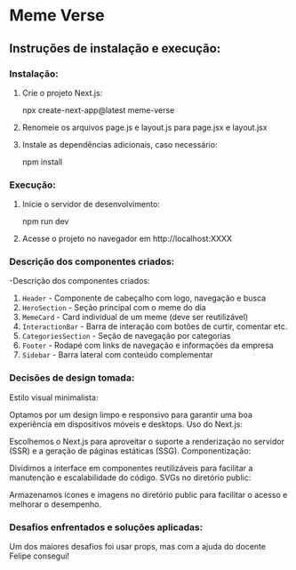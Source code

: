 # Meme Verse

## Instruções de instalação e execução:

### Instalação:

1. Crie o projeto Next.js:
   
   npx create-next-app@latest meme-verse

2. Renomeie os arquivos page.js e layout.js para page.jsx e layout.jsx

3. Instale as dependências adicionais, caso necessário: 
    
   npm install

### Execução:

1. Inicie o servidor de desenvolvimento:

    npm run dev

2. Acesse o projeto no navegador em http://localhost:XXXX

### Descrição dos componentes criados:

-Descrição dos componentes criados:

1. `Header` - Componente de cabeçalho com logo, navegação e busca
2. `HeroSection` - Seção principal com o meme do dia
3. `MemeCard` - Card individual de um meme (deve ser reutilizável)
4. `InteractionBar` - Barra de interação com botões de curtir, comentar
etc.
5. `CategoriesSection` - Seção de navegação por categorias
6. `Footer` - Rodapé com links de navegação e informações da empresa
7. `Sidebar` - Barra lateral com conteúdo complementar

### Decisões de design tomada:

Estilo visual minimalista:

Optamos por um design limpo e responsivo para garantir uma boa experiência em dispositivos móveis e desktops.
Uso do Next.js:

Escolhemos o Next.js para aproveitar o suporte a renderização no servidor (SSR) e a geração de páginas estáticas (SSG).
Componentização:

Dividimos a interface em componentes reutilizáveis para facilitar a manutenção e escalabilidade do código.
SVGs no diretório public:

Armazenamos ícones e imagens no diretório public para facilitar o acesso e melhorar o desempenho.

### Desafios enfrentados e soluções aplicadas:

Um dos maiores desafios foi usar props, mas com a ajuda do docente Felipe consegui!

